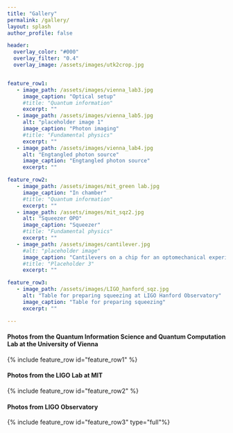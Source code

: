 ```yaml
---
title: "Gallery"
permalink: /gallery/
layout: splash
author_profile: false

header:
  overlay_color: "#000"
  overlay_filter: "0.4"
  overlay_image: /assets/images/utk2crop.jpg


feature_row1:
   - image_path: /assets/images/vienna_lab3.jpg
     image_caption: "Optical setup"
     #title: "Quantum information"
     excerpt: ""
   - image_path: /assets/images/vienna_lab5.jpg
     alt: "placeholder image 1"
     image_caption: "Photon imaging"
     #title: "Fundamental physics"
     excerpt: ""
   - image_path: /assets/images/vienna_lab4.jpg
     alt: "Engtangled photon source"
     image_caption: "Engtangled photon source"
     excerpt: ""

feature_row2:
   - image_path: /assets/images/mit_green lab.jpg
     image_caption: "In chamber"
     #title: "Quantum information"
     excerpt: ""
   - image_path: /assets/images/mit_sqz2.jpg
     alt: "Squeezer OPO"
     image_caption: "Squeezer"
     #title: "Fundamental physics"
     excerpt: ""
   - image_path: /assets/images/cantilever.jpg
     #alt: "placeholder image"
     image_caption: "Cantilevers on a chip for an optomechanical experiment"
     #title: "Placeholder 3"
     excerpt: ""

feature_row3:
   - image_path: /assets/images/LIGO_hanford_sqz.jpg
     alt: "Table for preparing squeezing at LIGO Hanford Observatory"
     image_caption: "Table for preparing squeezing"
     excerpt: ""

---
```


#### Photos from the Quantum Information Science and Quantum Computation Lab at the University of Vienna

<div style="margin-bottom: 1rem;"></div>

{% include feature_row id="feature_row1" %}


#### Photos from the LIGO Lab at MIT

<div style="margin-bottom: 1rem;"></div>

{% include feature_row id="feature_row2" %}


#### Photos from LIGO Observatory

<div style="margin-bottom: 1rem;"></div>

{% include feature_row id="feature_row3" type="full"%}
